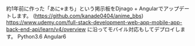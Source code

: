 約1年前に作った「あに⭐︎まち」という掲示板をDjnago + Angularでアップデートします。
(https://github.com/kanade0404/anime_bbs)
https://www.udemy.com/full-stack-development-web-app-mobile-app-back-end-api/learn/v4/overview
に沿ってモバイル対応もしてデプロイします。
Python3.6
Angular6

